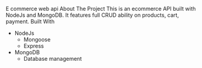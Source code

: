 E commerce web api
About The Project
This is an ecommerce API built with NodeJs and MongoDB. It features full CRUD ability on products, cart, payment.
Built With
  - NodeJs
    + Mongoose
    + Express
  - MongoDB
    + Database management

